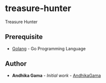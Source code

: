 # treasure-hunter

Treasure Hunter

## Prerequisite

* [Golang](https://golang.org) - Go Programming Language

## Author

* **Andhika Gama** - *Initial work* - [AndhikaGama](https://github.com/andhikagama)

